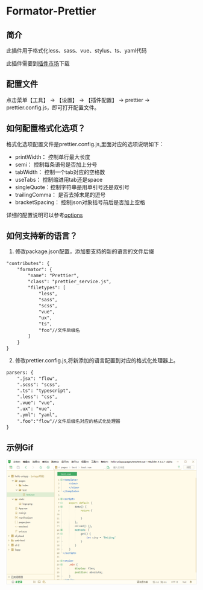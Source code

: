 # Formator-Prettier

<!--
keyword: format, prettier, 格式化
-->

## 简介

此插件用于格式化less、sass、vue、stylus、ts、yaml代码

此插件需要到[插件市场](https://ext.dcloud.net.cn/plugin?id=2025)下载

## 配置文件

点击菜单【工具】 -> 【设置】 -> 【插件配置】 -> prettier -> prettier.config.js，即可打开配置文件。


## 如何配置格式化选项？

格式化选项配置文件是prettier.config.js,里面对应的选项说明如下：

- printWidth： 控制单行最大长度
- semi： 控制每条语句是否加上分号
- tabWidth： 控制一个tab对应的空格数
- useTabs： 控制缩进用tab还是space
- singleQuote：控制字符串是用单引号还是双引号
- trailingComma： 是否去掉末尾的逗号
- bracketSpacing： 控制json对象括号前后是否加上空格

详细的配置说明可以参考[options](https://prettier.io/docs/en/options.html)

## 如何支持新的语言？
1. 修改package.json配置，添加要支持的新的语言的文件后缀
~~~
"contributes": {
    "formator": {
        "name": "Prettier",
        "class": "prettier_service.js",
        "filetypes": [
            "less",
            "sass",
            "scss",
            "vue",
            "ux",
            "ts",
            "foo"//文件后缀名
        ]
    }
}
~~~
2. 修改prettier.config.js,将新添加的语言配置到对应的格式化处理器上。
~~~
parsers: {
    ".jsx": "flow",
    ".scss": "scss",
    ".ts": "typescript",
    ".less": "css",
    ".vue": "vue",
    ".ux": "vue",
    ".yml": "yaml",
    ".foo":"flow"//文件后缀名对应的格式化处理器
}
~~~

## 示例Gif

<img src="/static/snapshots/tutorial/plugins/prettier.gif" style="zoom:80%; border: 1px solid #eee;" />